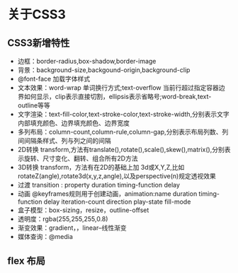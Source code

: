 # 关于CSS3

## CSS3新增特性
- 边框：border-radius,box-shadow,border-image
- 背景：background-size,backgound-origin,background-clip
- @font-face 加载字体样式
- 文本效果：word-wrap 单词换行方式;text-overflow 当前行超过指定容器边界如何显示，clip表示直接切割，ellipsis表示省略号;word-break,text-outline等等
- 文字渲染：text-fill-color,text-stroke-color,text-stroke-width,分别表示文字内部填充颜色、边界填充颜色、边界宽度
- 多列布局：column-count,column-rule,column-gap,分别表示布局列数、列间间隔条样式、列与列之间的间隔
- 2D转换 transform,方法有translate(),rotate(),scale(),skew(),matrix(),分别表示旋转、尺寸变化、翻转、组合所有2D方法
- 3D转换 transform，方法有在2D的基础上加 3d或X,Y,Z,比如rotateZ(angle),rotate3d(x,y,z,angle),以及perspective(n)规定透视效果
- 过渡 transition : property duration timing-function delay 
- 动画 @keyframes规则用于创建动画，animation:name duration timing-function delay iteration-count direction play-state fill-mode
- 盒子模型：box-sizing，resize，outline-offset
- 透明度：rgba(255,255,255,0.8)
- 渐变效果：gradient，，linear–线性渐变
-  媒体查询：@media


## flex 布局
